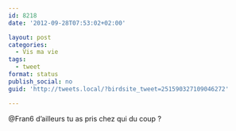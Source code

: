 ```yaml
---
id: 8218
date: '2012-09-28T07:53:02+02:00'

layout: post
categories:
  - Vis ma vie
tags:
  - tweet
format: status
publish_social: no
guid: 'http://tweets.local/?birdsite_tweet=251590327109046272'

---
```


@Fran6 d’ailleurs tu as pris chez qui du coup ?